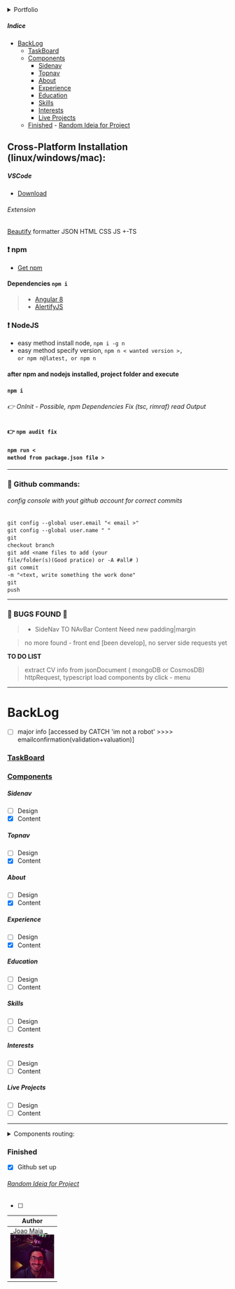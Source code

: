 <details>
<summary> Portfolio </summary>
   Angular Material + Bootstrap CSS 
   <br>Angular TS Lint Rules 
   <br>C# Server Side (not fully implemented yet) 
  personal development plan
</details>


##### Indice
- [BackLog](#backlog)
    - [TaskBoard](#taskboard)
    - [Components](#components)
        - [Sidenav](#sidenav)
        - [Topnav](#topnav)
        - [About](#about)
        - [Experience](#experience)
        - [Education](#education)
        - [Skills](#skills)
        - [Interests](#interests)
        - [Live Projects](#live-projects)
    - [Finished](#finished)
          - [Random Ideia for Project](#random-ideia-for-project)


## Cross-Platform Installation (linux/windows/mac):
##### VSCode

- [Download](https://code.visualstudio.com/Download)

<h6> Extension </h6>

[Beautify](https://marketplace.visualstudio.com/items?itemName=HookyQR.beautify) formatter JSON HTML CSS JS +-TS


### :exclamation: npm
-   [Get npm](https://www.npmjs.com/get-npm)
#### Dependencies <code>npm i </code>
> - [ Angular 8 ]()
> - [ AlertifyJS ]()

### :exclamation: NodeJS
-   easy method install node, <code>npm i -g n</code>
-   easy method specify version, <code>npm  n &lt; wanted version >, or npm  n@latest, or npm n </code>

#### after npm and nodejs installed, project folder and execute
#### <code>npm i</code>
###### :point_right: OnInit - Possible, npm Dependencies Fix (tsc, rimraf) read Output 
#### :point_right: <code>npm audit fix</code>
#### <code>npm run &lt; method from package.json file ></code>

* * *

### :bust_in_silhouette: Github commands:

###### config console with yout github account for correct commits

<code>git config --global user.email "&lt; email >"</code>
<br><code>git config --global user.name " " </code>
<br><code>git checkout  branch </code> 
<br><code>git add &lt;name  files  to  add  (your  file/folder(s)(Good  pratice)  or  -A  #all#  )</code>
<br><code>git commit -m "&lt;text,  write  something  the work done"</code>
<br><code>git push</code>

* * *

### :anger: BUGS FOUND :anger:

> - SideNav TO NAvBar Content Need new padding|margin


>    no more found - front end [been develop], no server side requests yet

 **TO DO LIST**

> extract CV info from jsonDocument ( mongoDB or CosmosDB)
> <br>httpRequest, typescript load components by click  - menu 

* * *
# BackLog

- [ ] major info [accessed by CATCH 'im not a robot' >>>> emailconfirmation(validation+valuation)]


### [TaskBoard](#indice)
### [Components](#indice)
##### Sidenav
 - [ ] Design
 - [x] Content
##### Topnav
 - [ ] Design
 - [x] Content
##### About
 - [ ] Design
 - [x] Content
##### Experience
- [ ] Design
- [x] Content
##### Education
- [ ] Design
- [ ] Content
##### Skills
- [ ] Design
- [ ] Content
##### Interests
- [ ] Design
- [ ] Content
##### Live Projects
- [ ] Design
- [ ] Content

--- 

<details>

<summary>Components routing:</summary>

<code>
<br>appModule [ 
  <br>    [headerComponent, navbarComponent],
   <br>    [aboutComponent, experienceComponent]
<br>]</code>

</details>

### Finished

-   [x] Github set up 


###### [Random Ideia for Project](#indice)

-   [ ] 




|Author|  
|--|
|<a  href="https://twitter.com/wannabevunf1">[_Joao Maia _ ](https://github.coventry.ac.uk/deoiveij/)<br><img  src="https://github.com/vunf1/cplusplus_GAME/blob/master/authorsIMG/joao_maia.jpg?raw=true"  width="100"></a>  | 
